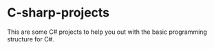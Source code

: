 # C-sharp-projects

This are some C# projects to help you out with the basic programming structure for C#.
